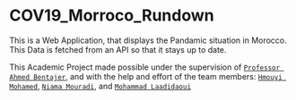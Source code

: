 # COV19_Morroco_Rundown

This is a Web Application, that displays the Pandamic situation in Morocco.<br>
This Data is fetched from an API so that it stays up to date.

This Academic Project made possible under the supervision of [`Professor Ahmed Bentajer`](https://github.com/abentajer),
and with the help and effort of the team members:
[`Hmouyi Mohamed`](https://github.com/Hmouyi), 
[`Niama Mouradi`](https://github.com/nianiama), 
and [`Mohammad Laadidaoui`](https://github.com/Joknaa)
